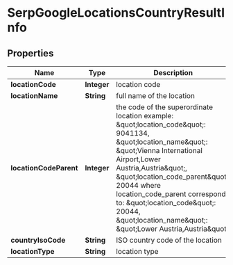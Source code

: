 

# SerpGoogleLocationsCountryResultInfo


## Properties

| Name | Type | Description | Notes |
|------------ | ------------- | ------------- | -------------|
|**locationCode** | **Integer** | location code |  [optional] |
|**locationName** | **String** | full name of the location |  [optional] |
|**locationCodeParent** | **Integer** | the code of the superordinate location example: \&quot;location_code\&quot;: 9041134, \&quot;location_name\&quot;: \&quot;Vienna International Airport,Lower Austria,Austria\&quot;, \&quot;location_code_parent\&quot;: 20044 where location_code_parent corresponds to: \&quot;location_code\&quot;: 20044, \&quot;location_name\&quot;: \&quot;Lower Austria,Austria\&quot; |  [optional] |
|**countryIsoCode** | **String** | ISO country code of the location |  [optional] |
|**locationType** | **String** | location type |  [optional] |



